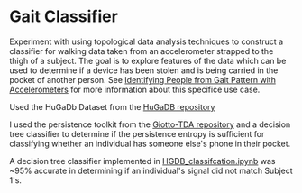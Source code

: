 # Gait Classifier #
Experiment with using topological data analysis techniques to construct a classifier for walking data taken from an accelerometer strapped to the thigh of a subject. The goal is to explore features of the data which can be used to determine if a device has been stolen and is being carried in the pocket of another person. See [Identifying People from Gait Pattern with Accelerometers](/References/VTT%20Identifying%20People%20by%20Gait.pdf) for more information about this specifice use case.

Used the HuGaDb Dataset from the [HuGaDB repository](https://github.com/romanchereshnev/HuGaDB)

I used the persistence toolkit from the [Giotto-TDA repository](https://github.com/giotto-ai/giotto-tda) and a decision tree classifier to determine if the persistence entropy is sufficient for classifying whether an individual has someone else's phone in their pocket.

A decision tree classifier implemented in [HGDB_classifcation.ipynb](/HGDB_classification.ipynb) was ~95% accurate in determining if an individual's signal did not match Subject 1's.




